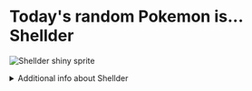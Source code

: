 # Today's random Pokemon is... Shellder

![Shellder shiny sprite](https://raw.githubusercontent.com/PokeAPI/sprites/master/sprites/pokemon/shiny/90.png)

<details>
<summary>Additional info about Shellder</summary>

| srpite type | image |
|------|------|
| back_default | ![Shellder back_default sprite](https://raw.githubusercontent.com/PokeAPI/sprites/master/sprites/pokemon/back/90.png) |
| back_shiny | ![Shellder back_shiny sprite](https://raw.githubusercontent.com/PokeAPI/sprites/master/sprites/pokemon/back/shiny/90.png) |
| front_default | ![Shellder front_default sprite](https://raw.githubusercontent.com/PokeAPI/sprites/master/sprites/pokemon/90.png) | </details>